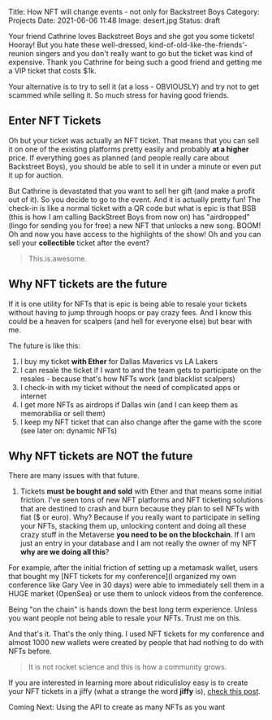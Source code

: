 Title: How NFT will change events - not only for Backstreet Boys
Category: Projects 
Date: 2021-06-06 11:48
Image: desert.jpg
Status: draft

Your friend Cathrine loves Backstreet Boys and she got you some tickets! Hooray! But you hate these 
well-dressed, kind-of-old-like-the-friends'-reunion singers and you don't really want to go but the ticket was kind of expensive. Thank you Cathrine for being such a good friend and getting me a VIP ticket that costs $1k. 

Your alternative is to try to sell it (at a loss - OBVIOUSLY) and try not to get scammed while selling it. So much stress for having good friends. 

## Enter NFT Tickets

Oh but your ticket was actually an NFT ticket. That means that you can sell it on one of the existing platforms pretty easily and probably **at a higher** price. If everything goes as planned (and people really care about Backstreet Boys), you should be able to sell it in under a minute or even put it up for auction. 

But Cathrine is devastated that you want to sell her gift (and make a profit out of it). So you decide to go to the event.
And it is actually pretty fun! The check-in is like a normal ticket with a QR code but what is epic is that BSB (this is how I am calling BackStreet Boys from now on) has "airdropped" (lingo for sending you for free) a new NFT that unlocks a new song. BOOM! Oh and now you have access to the highlights of the show! Oh and you can sell your **collectible** ticket after the event? 

> This.is.awesome.


## Why NFT tickets are the future

If it is one utility for NFTs that is epic is being able to resale your tickets without having to jump through hoops or pay crazy fees. And I know this could be a heaven for scalpers (and hell for everyone else) but bear with me.

The future is like this:

1. I buy my ticket **with Ether** for Dallas Maverics vs LA Lakers
2. I can resale the ticket if I want to and the team gets to participate on the resales - because that's how NFTs work (and blacklist scalpers)
3. I check-in with my ticket without the need of complicated apps or internet
4. I get more NFTs as airdrops if Dallas win (and I can keep them as memorabilia or sell them)
5. I keep my NFT ticket that can also change after the game with the score (see later on: dynamic NFTs)

 
## Why NFT tickets are NOT the future

There are many issues with that future. 

1. Tickets **must be bought and sold** with Ether and that means some initial friction. I've seen tons of new NFT platforms and NFT ticketing solutions that are destined to crash and burn because they plan to sell NFTs with fiat ($ or euro). Why? Because if you really want to participate in selling your NFTs, stacking them up, unlocking content and doing all these crazy stuff in the Metaverse **you need to be on the blockchain**. If I am just an entry in your database and I am not really the owner of my NFT **why are we doing all this**?

For example, after the initial friction of setting up a metamask wallet, users that bought my [NFT tickets for my conference](I organized my own conference like Gary Vee in 30 days) were able to immediately sell them in a HUGE market (OpenSea) or use them to unlock videos from the conference. 

Being "on the chain" is hands down the best long term experience. Unless you want people not being able to resale your NFTs. Trust me on this. 

And that's it. That's the only thing. I used NFT tickets for my conference and almost 1000 new wallets were created by people that had nothing to do with NFTs before. 

> It is not rocket science and this is how a community grows.

If you are interested in learning more about ridiculisloy easy is to create your NFT tickets in a jiffy (what a strange the word **jiffy** is), [check this post](create-1000-nft-tickets-for-free-in-less-than-1-minute). 

Coming Next: Using the API to create as many NFTs as you want

